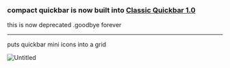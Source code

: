 ### compact quickbar is now built into [Classic Quickbar 1.0](https://github.com/bongus-jive/classic-quickbar/)
this is now deprecated .goodbye forever

___
puts quickbar mini icons into a grid

![Untitled](https://github.com/user-attachments/assets/144307fd-e791-4c80-a442-88a73a03d25f)
